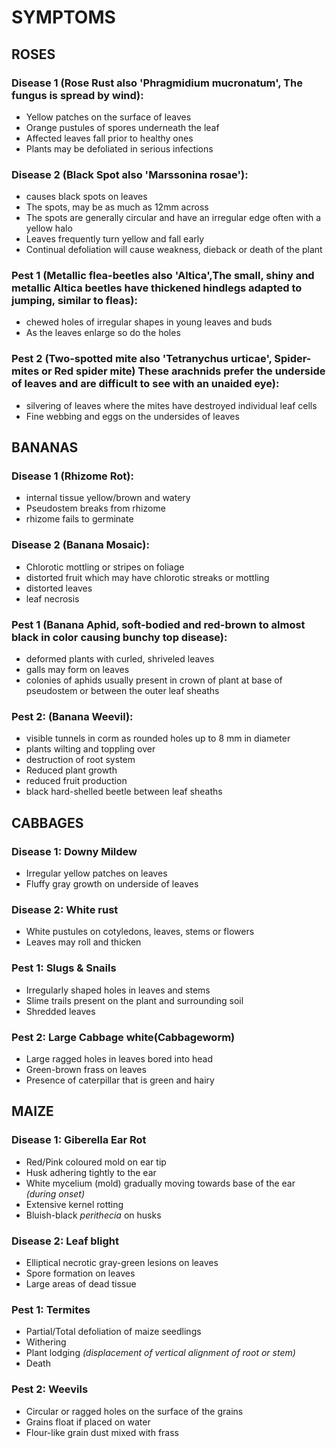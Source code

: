 # SYMPTOMS

## ROSES
### Disease 1 (Rose Rust also 'Phragmidium mucronatum', The fungus is spread by wind):

- Yellow patches on the surface of leaves
- Orange pustules of spores underneath the leaf
- Affected leaves fall prior to healthy ones
- Plants may be defoliated in serious infections

### Disease 2 (Black Spot also 'Marssonina rosae'):
- causes black spots on leaves
- The spots, may be as much as 12mm across 
- The spots are generally circular and have an irregular edge often with a yellow halo
- Leaves frequently turn yellow and fall early
- Continual defoliation will cause weakness, dieback or death of the plant

### Pest 1 (Metallic flea-beetles also 'Altica',The small, shiny and metallic Altica beetles have thickened hindlegs adapted to jumping, similar to fleas):
- chewed holes of irregular shapes in young leaves and buds
- As the leaves enlarge so do the holes

### Pest 2 (Two-spotted mite also 'Tetranychus urticae', Spider-mites or Red spider mite) These arachnids prefer the underside of leaves and are difficult to see with an unaided eye):
- silvering of leaves where the mites have destroyed individual leaf cells
- Fine webbing and eggs on the undersides of leaves


## BANANAS
### Disease 1 (Rhizome Rot):
- internal tissue yellow/brown and watery
- Pseudostem breaks from rhizome 
- rhizome fails to germinate

### Disease 2 (Banana Mosaic):
- Chlorotic mottling or stripes on foliage
- distorted fruit which may have chlorotic streaks or mottling 
- distorted leaves
- leaf necrosis 

### Pest 1 (Banana Aphid, soft-bodied and red-brown to almost black in color causing bunchy top disease):
- deformed plants with curled, shriveled leaves
- galls may form on leaves 
- colonies of aphids usually present in crown of plant at base of pseudostem or between the outer leaf sheaths 

### Pest 2: (Banana Weevil):
- visible tunnels in corm as rounded holes up to 8 mm in diameter 
- plants wilting and toppling over
- destruction of root system
- Reduced plant growth 
- reduced fruit production  
- black hard-shelled beetle between leaf sheaths 


## CABBAGES
### Disease 1: Downy Mildew
- Irregular yellow patches on leaves
- Fluffy gray growth on underside of leaves

### Disease 2: White rust
- White pustules on cotyledons, leaves, stems or flowers
- Leaves may roll and thicken

### Pest 1: Slugs & Snails
- Irregularly shaped holes in leaves and stems
- Slime trails present on the plant and surrounding soil
- Shredded leaves

### Pest 2: Large Cabbage white(Cabbageworm)
- Large ragged holes in leaves bored into head
- Green-brown frass on leaves
- Presence of caterpillar that is green and hairy

## MAIZE
### Disease 1: Giberella Ear Rot
- Red/Pink coloured mold on ear tip
- Husk adhering tightly to the ear
- White mycelium (mold) gradually moving towards base of the ear _(during onset)_
- Extensive kernel rotting
- Bluish-black _perithecia_ on husks

### Disease 2: Leaf blight
- Elliptical necrotic gray-green lesions on leaves
- Spore formation on leaves
- Large areas of dead tissue

### Pest 1: Termites
- Partial/Total defoliation of maize seedlings
- Withering
- Plant lodging _(displacement of vertical alignment of root or stem)_
- Death

### Pest 2: Weevils
- Circular or ragged holes on the surface of the grains
- Grains float if placed on water
- Flour-like grain dust mixed with frass
